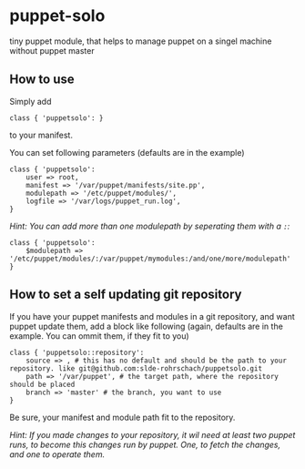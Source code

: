 puppet-solo
===========

tiny puppet module, that helps to manage puppet on a singel machine without puppet master


How to use
----------

Simply add 
```puppet
class { 'puppetsolo': }
```
to your manifest.

You can set following parameters (defaults are in the example)
```puppet
class { 'puppetsolo':
    user => root,
    manifest => '/var/puppet/manifests/site.pp',
    modulepath => '/etc/puppet/modules/',
    logfile => '/var/logs/puppet_run.log',
}
```

*Hint: You can add more than one modulepath by seperating them with a `:`:*
```puppet
class { 'puppetsolo':
    $modulepath => '/etc/puppet/modules/:/var/puppet/mymodules:/and/one/more/modulepath'
}
```

How to set a self updating git repository
-----------------------------------------

If you have your puppet manifests and modules in a git repository, and want puppet update them, add a block like following (again, defaults are in the example. You can ommit them, if they fit to you)
```puppet
class { 'puppetsolo::repository':
    source => , # this has no default and should be the path to your repository. like git@github.com:slde-rohrschach/puppetsolo.git
    path => '/var/puppet', # the target path, where the repository should be placed
    branch => 'master' # the branch, you want to use
}

```

Be sure, your manifest and module path fit to the repository.

*Hint: If you made changes to your repository, it wil need at least two puppet runs, to become this changes run by puppet. One, to fetch the changes, and one to operate them.*
